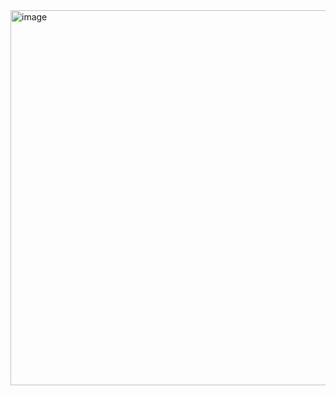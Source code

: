 <img width="600" height="600" alt="image" src="https://github.com/user-attachments/assets/3047eeab-1040-4e28-812b-8f44de9860a8" />

